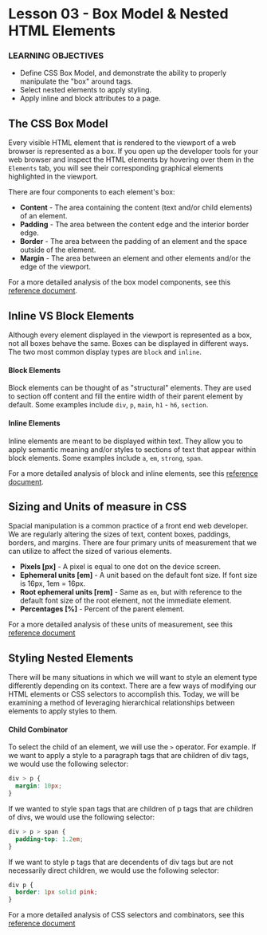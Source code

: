 # Lesson 03 - Box Model & Nested HTML Elements

### LEARNING OBJECTIVES
*	Define CSS Box Model, and demonstrate the ability to properly manipulate the "box" around tags.
*	Select nested elements to apply styling.
*	Apply inline and block attributes to a page.

## The CSS Box Model
Every visible HTML element that is rendered to the viewport of a web browser is represented as a box. If you open up the developer tools for your web browser and inspect the HTML elements by hovering over them in the `Elements` tab, you will see their corresponding graphical elements highlighted in the viewport.

There are four components to each element's box:

* **Content** - The area containing the content (text and/or child elements) of an element.
* **Padding** - The area between the content edge and the interior border edge.
* **Border** - The area between the padding of an element and the space outside of the element.
* **Margin** - The area between an element and other elements and/or the edge of the viewport.

For a more detailed analysis of the box model components, see this [reference document](https://developer.mozilla.org/en-US/docs/Web/CSS/CSS_Box_Model/Introduction_to_the_CSS_box_model).

## Inline VS Block Elements
Although every element displayed in the viewport is represented as a box, not all boxes behave the same. Boxes can be displayed in different ways. The two most common display types are `block` and `inline`.

#### Block Elements
Block elements can be thought of as "structural" elements. They are used to section off content and fill the entire width of their parent element by default. Some examples include `div`, `p`, `main`, `h1` - `h6`, `section`.

#### Inline Elements
Inline elements are meant to be displayed within text. They allow you to apply semantic meaning and/or styles to sections of text that appear within block elements. Some examples include `a`, `em`, `strong`, `span`.

For a more detailed analysis of block and inline elements, see this [reference document](https://developer.mozilla.org/en-US/docs/Web/HTML/Inline_elements).

## Sizing and Units of measure in CSS
Spacial manipulation is a common practice of a front end web developer. We are regularly altering the sizes of text, content boxes, paddings, borders, and margins. There are four primary units of measurement that we can utilize to affect the sized of various elements.

- **Pixels [px]** - A pixel is equal to one dot on the device screen.
- **Ephemeral units [em]** - A unit based on the default font size. If font size is 16px, 1em = 16px.
- **Root ephemeral units [rem]** - Same as `em`, but with reference to the default font size of the root element, not the immediate element.
- **Percentages [%]** - Percent of the parent element.

For a more detailed analysis of these units of measurement, see this [reference document](https://www.webhostdesignpost.com/webdesign/css-sizing-differences.html)

## Styling Nested Elements
There will be many situations in which we will want to style an element type differently depending on its context. There are a few ways of modifying our HTML elements or CSS selectors to accomplish this. Today, we will be examining a method of leveraging hierarchical relationships between elements to apply styles to them.

#### Child Combinator
To select the child of an element, we will use the `>` operator. For example. If we want to apply a style to a paragraph tags that are children of div tags, we would use the following selector:

```css
div > p {
  margin: 10px;
}
```

If we wanted to style span tags that are children of p tags that are children of divs, we would use the following selector:

```css
div > p > span {
  padding-top: 1.2em;
}
```

If we want to style p tags that are decendents of div tags but are not necessarily direct children, we would use the following selector:

```css
div p {
  border: 1px solid pink;
}
```

For a more detailed analysis of CSS selectors and combinators, see this [reference document](https://developer.mozilla.org/en-US/docs/Web/CSS/CSS_Selectors)
